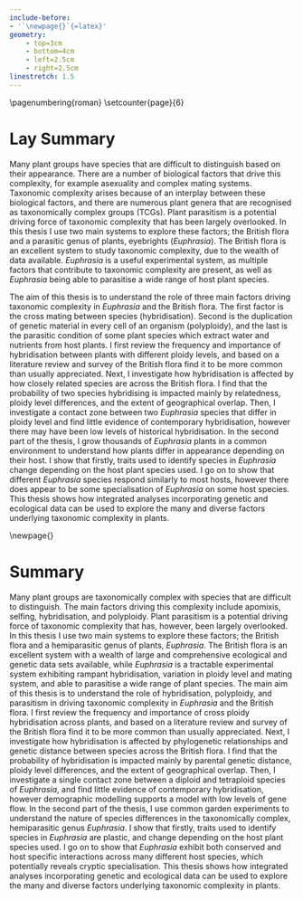 ```yaml
---
include-before:
- '`\newpage{}`{=latex}'
geometry:
    - top=3cm
    - bottom=4cm
    - left=2.5cm
    - right=2.5cm
linestretch: 1.5
---
```


\pagenumbering{roman}
\setcounter{page}{6}

# Lay Summary

Many plant groups have species that are difficult to distinguish based on their appearance. There are a number of biological factors that drive this complexity, for example asexuality and complex mating systems. Taxonomic complexity arises because of an interplay between these biological factors, and there are numerous plant genera that are recognised as taxonomically complex groups (TCGs). Plant parasitism is a potential driving force of taxonomic complexity that has been largely overlooked. In this thesis I use two main systems to explore these factors; the British flora and a parasitic genus of plants, eyebrights (*Euphrasia*). The British flora is an excellent system to study taxonomic complexity, due to the wealth of data available. *Euphrasia* is a useful experimental system, as multiple factors that contribute to taxonomic complexity are present, as well as *Euphrasia* being able to parasitise a wide range of host plant species. 

The aim of this thesis is to understand the role of three main factors driving taxonomic complexity in *Euphrasia* and the British flora. The first factor is the cross mating between species (hybridisation). Second is the duplication of genetic material in every cell of an organism (polyploidy), and the last is the parasitic condition of some plant species which extract water and nutrients from host plants. I first review the frequency and importance of hybridisation between plants with different ploidy levels, and based on a literature review and survey of the British flora find it to be more common than usually appreciated. Next, I investigate how hybridisation is affected by how closely related species are across the British flora. I find that the probability of two species hybridising is impacted mainly by relatedness, ploidy level differences, and the extent of geographical overlap. Then, I investigate a contact zone between two *Euphrasia* species that differ in ploidy level and find little evidence of contemporary hybridisation, however there may have been low levels of historical hybridisation. In the second part of the thesis, I grow thousands of *Euphrasia* plants in a common environment to understand how plants differ in appearance depending on their host. I show that firstly, traits used to identify species in *Euphrasia* change depending on the host plant species used. I go on to show that different *Euphrasia* species respond similarly to most hosts, however there does appear to be some specialisation of *Euphrasia* on some host species. This thesis shows how integrated analyses incorporating genetic and ecological data can be used to explore the many and diverse factors underlying taxonomic complexity in plants.

\newpage{}

# Summary

Many plant groups are taxonomically complex with species that are difficult to distinguish. The main factors driving this complexity include apomixis, selfing, hybridisation, and polyploidy. Plant parasitism is a potential driving force of taxonomic complexity that has, however, been largely overlooked. In this thesis I use two main systems to explore these factors; the British flora and a hemiparasitic genus of plants, *Euphrasia*. The British flora is an excellent system with a wealth of large and comprehensive ecological and genetic data sets available, while *Euphrasia* is a tractable experimental system exhibiting rampant hybridisation, variation in ploidy level and mating system, and able to parasitise a wide range of plant species. The main aim of this thesis is to understand the role of hybridisation, polyploidy, and parasitism in driving taxonomic complexity in *Euphrasia* and the British flora. I first review the frequency and importance of cross ploidy hybridisation across plants, and based on a literature review and survey of the British flora find it to be more common than usually appreciated. Next, I investigate how hybridisation is affected by phylogenetic relationships and genetic distance between species across the British flora. I find that the probability of hybridisation is impacted mainly by parental genetic distance, ploidy level differences, and the extent of geographical overlap. Then, I investigate a single contact zone between a diploid and tetraploid species of *Euphrasia*, and find little evidence of contemporary hybridisation, however demographic modelling supports a model with low levels of gene flow. In the second part of the thesis, I use common garden experiments to understand the nature of species differences in the taxonomically complex, hemiparasitic genus *Euphrasia*. I show that firstly, traits used to identify species in *Euphrasia* are plastic, and change depending on the host plant species used. I go on to show that *Euphrasia* exhibit both conserved and host specific interactions across many different host species, which potentially reveals cryptic specialisation. This thesis shows how integrated analyses incorporating genetic and ecological data can be used to explore the many and diverse factors underlying taxonomic complexity in plants.
